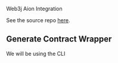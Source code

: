 Web3j Aion Integration

See the source repo [here](https://gitlab.com/web3j/web3j-aion/).

## Generate Contract Wrapper 

We will be using the CLI 
